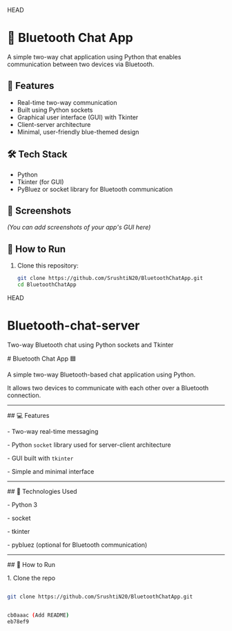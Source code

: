 HEAD
# 🔵 Bluetooth Chat App

A simple two-way chat application using Python that enables communication between two devices via Bluetooth.

## 🚀 Features

- Real-time two-way communication
- Built using Python sockets
- Graphical user interface (GUI) with Tkinter
- Client-server architecture
- Minimal, user-friendly blue-themed design

## 🛠️ Tech Stack

- Python
- Tkinter (for GUI)
- PyBluez or socket library for Bluetooth communication

## 📸 Screenshots

*(You can add screenshots of your app's GUI here)*

## 📁 How to Run

1. Clone this repository:
   ```bash
   git clone https://github.com/SrushtiN20/BluetoothChatApp.git
   cd BluetoothChatApp

HEAD
# Bluetooth-chat-server
Two-way Bluetooth chat using Python sockets and Tkinter

\# Bluetooth Chat App 🟦



A simple two-way Bluetooth-based chat application using Python.  

It allows two devices to communicate with each other over a Bluetooth connection.



---



\## 💻 Features

\- Two-way real-time messaging

\- Python `socket` library used for server-client architecture

\- GUI built with `tkinter`

\- Simple and minimal interface



---



\## 🧰 Technologies Used

\- Python 3

\- socket

\- tkinter

\- pybluez (optional for Bluetooth communication)



---



\## 🚀 How to Run

1\. Clone the repo  

```bash

git clone https://github.com/SrushtiN20/BluetoothChatApp.git


cb0aaac (Add README)
eb78ef9
